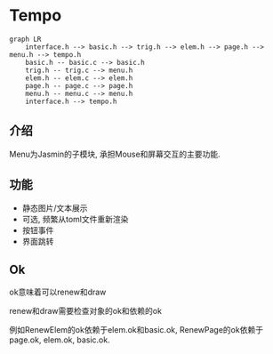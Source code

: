 # Tempo

```mermaid
graph LR
    interface.h --> basic.h --> trig.h --> elem.h --> page.h --> menu.h --> tempo.h
    basic.h -- basic.c --> basic.h
    trig.h -- trig.c --> menu.h
    elem.h -- elem.c --> elem.h
    page.h -- page.c --> page.h
    menu.h -- menu.c --> menu.h
    interface.h --> tempo.h
```

## 介绍

Menu为Jasmin的子模块, 承担Mouse和屏幕交互的主要功能.

## 功能

* 静态图片/文本展示
* 可选, 频繁从toml文件重新渲染
* 按钮事件
* 界面跳转

## Ok

ok意味着可以renew和draw

renew和draw需要检查对象的ok和依赖的ok

例如RenewElem的ok依赖于elem.ok和basic.ok, RenewPage的ok依赖于page.ok, elem.ok, basic.ok.
